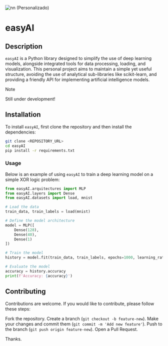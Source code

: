 ![nn (Personalizado)](https://github.com/user-attachments/assets/413e1717-ef16-4a50-b758-0415478685a2)
# easyAI

## Description

`easyAI` is a Python library designed to simplify the use of deep learning models, alongside integrated tools for data processing, loading, and visualization. This personal project aims to maintain a simple yet useful structure, avoiding the use of analytical sub-libraries like scikit-learn, and providing a friendly API for implementing artificial intelligence models.

> [!NOTE]
> Still under development!

## Installation

To install `easyAI`, first clone the repository and then install the dependencies:

```bash
git clone <REPOSITORY_URL>
cd easyAI
pip install -r requirements.txt
```

### Usage

Below is an example of using `easyAI` to train a deep learning model on a simple XOR logic problem:

```Python
from easyAI.arquitectures import MLP
from easyAI.layers import Dense
from easyAI.datasets import load, mnist

# Load the data
train_data, train_labels = load(mnist)

# Define the model architecture
model = MLP([
    Dense(128),
    Dense(40),
    Dense(1)
])

# Train the model
history = model.fit(train_data, train_labels, epochs=1000, learning_rate=0.01)

# Evaluate the model
accuracy = history.accuracy
print(f'Accuracy: {accuracy}')
````

## Contributing

Contributions are welcome. If you would like to contribute, please follow these steps:

Fork the repository.
Create a branch (`git checkout -b feature-new`).
Make your changes and commit them (`git commit -m 'Add new feature'`).
Push to the branch (`git push origin feature-new`).
Open a Pull Request.

Thanks.
